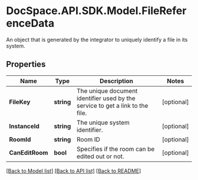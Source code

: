 # DocSpace.API.SDK.Model.FileReferenceData
An object that is generated by the integrator to uniquely identify a file in its system.

## Properties

Name | Type | Description | Notes
------------ | ------------- | ------------- | -------------
**FileKey** | **string** | The unique document identifier used by the service to get a link to the file. | [optional] 
**InstanceId** | **string** | The unique system identifier. | [optional] 
**RoomId** | **string** | Room ID | [optional] 
**CanEditRoom** | **bool** | Specifies if the room can be edited out or not. | [optional] 

[[Back to Model list]](../README.md#documentation-for-models) [[Back to API list]](../README.md#documentation-for-api-endpoints) [[Back to README]](../README.md)

